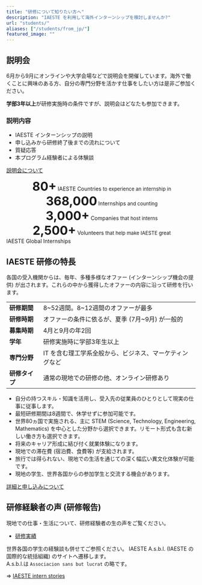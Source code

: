 ```yaml
---
title: "研修について知りたい方へ"
description: "IAESTE を利用して海外インターンシップを検討しませんか?"
url: "students/"
aliases: ["/students/from_jp/"]
featured_image: ""
---
```


## 説明会

6月から9月にオンラインや大学会場などで説明会を開催しています。海外で働くことに興味のある方、自分の専門分野を活かす仕事をしたい方は是非ご参加ください。

**学部3年以上**が研修実施時の条件ですが、説明会はどなたも参加できます。

### 説明内容

- IAESTE インターンシップの説明
- 申し込みから研修終了後までの流れについて
- 質疑応答
- 本プログラム経験者による体験談

[説明会について](information-session.md)

<div align="center">
  <div class="centered-container">
    <div class="centered-column-container">
      <img src="/images/countries.png" alt="">
      <strong>
        <font size="+3">80+</font>
      </strong>
      <span>IAESTE Countries</span>
      <font size="2">to experience an internship in</font>
    </div>
    <div class="centered-column-container">
      <img src="/images/internship.png" alt="">
      <strong>
        <font size="+3">368,000</font>
      </strong>
      <span>Internships</span>
      <font size="2">and counting</font>
    </div>
    <div class="centered-column-container">
      <img src="/images/companies.png" alt="">
      <strong>
        <font size="+3">3,000+</font>
      </strong>
      <span>Companies</span>
      <font size="2">that host interns</font>
    </div>
    <div class="centered-column-container">
      <img src="/images/volunteers.png" alt="">
      <strong>
        <font size="+3">2,500+</font>
      </strong>
      <span>Volunteers</span>
      <font size="2">that help make IAESTE great</font>
    </div>
  </div>
</div>

<div class="center-align">
  IAESTE Global Internships
</div>

## IAESTE 研修の特長

各国の受入機関からは、毎年、多種多様なオファー (インターンシップ機会の提供) が出されます。これらの中から獲得したオファーの内容に沿って研修を行います。

<div align="center">

|           |                                            |
| --------- |------------------------------------------- |
| **研修期間**   | 8\~52週間。8\~12週間のオファーが最多            |
| **研修時期** | オファーの条件に依るが、夏季 (7月\~9月) が一般的 |
| **募集時期** | 4月と9月の年2回 |
| **学年**      | 研修実施時に学部3年生以上                    |
| **専門分野**  | IT を含む理工学系全般から、ビジネス、マーケティングなど |
| **研修タイプ** | 通常の現地での研修の他、オンライン研修あり          |

</div>

- 自分の持つスキル・知識を活用し、受入先の従業員のひとりとして現実の仕事に従事します。
- 最短研修期間は8週間で、休学せずに参加可能です。
- 世界80ヵ国で実施される、主に STEM (Science, Technology, Engineering, Mathematics) を中心とした分野から選択できます。リモート形式も含む新しい働き方も選択できます。
- 将来のキャリア形成に結び付く就業体験になります。
- 現地での滞在費 (宿泊費、食費等) が支給されます。
- 旅行では得られない、現地での生活を通じての深く幅広い異文化体験が可能です。
- 現地の学生、世界各国からの参加学生と交流する機会があります。

[詳細と申し込みについて](how-it-works.md)

## 研修経験者の声 (研修報告)

現地での仕事・生活について、研修経験者の生の声をご覧ください。

- [研修実績](reports.md)

世界各国の学生の経験談も併せてご参照ください。 IAESTE A.s.b.l. (IAESTE の国際的な統括組織) のサイトへ遷移します。<br>
A.s.b.l.は `Associacion sans but lucrat` の略です。

⇒ [IAESTE intern stories](https://iaeste.org/student-testimonials/)
